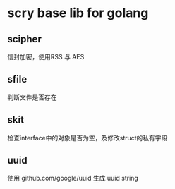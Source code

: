 # scry base lib for golang

## scipher
信封加密，使用RSS 与 AES
## sfile
判断文件是否存在
## skit
检查interface中的对象是否为空，及修改struct的私有字段
## uuid
使用 github.com/google/uuid 生成 uuid string